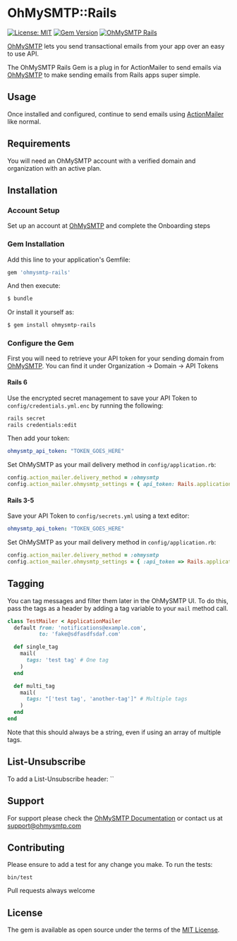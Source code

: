 # OhMySMTP::Rails

[![License: MIT](https://img.shields.io/badge/License-MIT-green.svg)](https://opensource.org/licenses/MIT)
[![Gem Version](https://badge.fury.io/rb/ohmysmtp-rails.svg)](https://badge.fury.io/rb/ohmysmtp-rails)
[![OhMySMTP Rails](https://circleci.com/gh/ohmysmtp/ohmysmtp-rails.svg?style=svg)](https://app.circleci.com/pipelines/github/ohmysmtp/ohmysmtp-rails)

[OhMySMTP](https://ohmysmtp.com) lets you send transactional emails from your app over an easy to use API.

The OhMySMTP Rails Gem is a plug in for ActionMailer to send emails via [OhMySMTP](https://ohmysmtp.com) to make sending emails from Rails apps super simple.

## Usage

Once installed and configured, continue to send emails using [ActionMailer](https://guides.rubyonrails.org/action_mailer_basics.html) like normal.

## Requirements

You will need an OhMySMTP account with a verified domain and organization with an active plan.

## Installation

### Account Setup 

Set up an account at [OhMySMTP](https://app.ohmysmtp.com/users/sign_up) and complete the Onboarding steps

### Gem Installation

Add this line to your application's Gemfile:

```ruby
gem 'ohmysmtp-rails'
```

And then execute:
```bash
$ bundle
```

Or install it yourself as:
```bash
$ gem install ohmysmtp-rails
```

### Configure the Gem

First you will need to retrieve your API token for your sending domain from [OhMySMTP](https://app.ohmysmtp.com). You can find it under Organization -> Domain -> API Tokens

#### Rails 6

Use the encrypted secret management to save your API Token to `config/credentials.yml.enc` by running the following:

```bash
rails secret
rails credentials:edit
```

Then add your token:

```yaml
ohmysmtp_api_token: "TOKEN_GOES_HERE"
```

Set OhMySMTP as your mail delivery method in `config/application.rb`:

```ruby
config.action_mailer.delivery_method = :ohmysmtp
config.action_mailer.ohmysmtp_settings = { api_token: Rails.application.credentials.ohmysmtp_api_token }
```

#### Rails 3-5

Save your API Token to `config/secrets.yml` using a text editor:

```yaml
ohmysmtp_api_token: "TOKEN_GOES_HERE"
```

Set OhMySMTP as your mail delivery method in `config/application.rb`:

```ruby
config.action_mailer.delivery_method = :ohmysmtp
config.action_mailer.ohmysmtp_settings = { :api_token => Rails.application.secrets.ohmysmtp_api_token }
```

## Tagging

You can tag messages and filter them later in the OhMySMTP UI. To do this, pass the tags as a header by adding a tag variable to your `mail` method call.

```ruby
class TestMailer < ApplicationMailer
  default from: 'notifications@example.com',
          to: 'fake@sdfasdfsdaf.com'

  def single_tag
    mail(
      tags: 'test tag' # One tag
    )
  end

  def multi_tag
    mail(
      tags: "['test tag', 'another-tag']" # Multiple tags
    )
  end
end
```

Note that this should always be a string, even if using an array of multiple tags.

## List-Unsubscribe

To add a List-Unsubscribe header: ``

## Support

For support please check the [OhMySMTP Documentation](https://docs.ohmysmtp.com)  or contact us at support@ohmysmtp.com

## Contributing

Please ensure to add a test for any change you make. To run the tests:

`bin/test`

Pull requests always welcome

## License
The gem is available as open source under the terms of the [MIT License](https://opensource.org/licenses/MIT).
